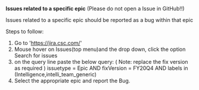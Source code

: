 **Issues related to a specific epic**
(Please do not open a Issue in GitHub!!)

Issues related to a specific epic should be reported as a bug within that epic

Steps to follow:
1. Go to 'https://jira.csc.com/'
2. Mouse hover on Issues(top menu)and the drop down, click the option Search for issues
3. on the query line paste the below query: ( Note: replace the fix version as required ) 
issuetype = Epic AND fixVersion = FY20Q4 AND labels in (Intelligence,intelli_team_generic)
4. Select the appropriate epic and report the Bug.
